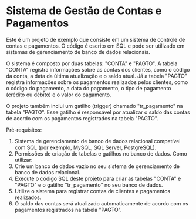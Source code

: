 # Sistema de Gestão de Contas e Pagamentos

Este é um projeto de exemplo que consiste em um sistema de controle de contas e pagamentos. O código é escrito em SQL e pode ser utilizado em sistemas de gerenciamento de banco de dados relacionais.

O sistema é composto por duas tabelas: "CONTA" e "PAGTO". A tabela "CONTA" registra informações sobre as contas dos clientes, como o código da conta, a data da última atualização e o saldo atual. Já a tabela "PAGTO" registra informações sobre os pagamentos realizados pelos clientes, como o código do pagamento, a data do pagamento, o tipo de pagamento (crédito ou débito) e o valor do pagamento.

O projeto também inclui um gatilho (trigger) chamado "tr_pagamento" na tabela "PAGTO". Esse gatilho é responsável por atualizar o saldo das contas de acordo com os pagamentos registrados na tabela "PAGTO".

Pré-requisitos:
1. Sistema de gerenciamento de banco de dados relacional compatível com SQL (por exemplo, MySQL, SQL Server, PostgreSQL).
2. Permissões de criação de tabelas e gatilhos no banco de dados.
Como utilizar:
1. Crie um banco de dados vazio no seu sistema de gerenciamento de banco de dados relacional.
2. Execute o código SQL deste projeto para criar as tabelas "CONTA" e "PAGTO" e o gatilho "tr_pagamento" no seu banco de dados.
3. Utilize o sistema para registrar contas de clientes e pagamentos realizados.
4. O saldo das contas será atualizado automaticamente de acordo com os pagamentos registrados na tabela "PAGTO".

